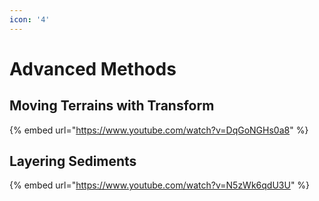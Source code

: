 ```yaml
---
icon: '4'
---
```


# Advanced Methods

## Moving Terrains with Transform

{% embed url="https://www.youtube.com/watch?v=DqGoNGHs0a8" %}

## Layering Sediments

{% embed url="https://www.youtube.com/watch?v=N5zWk6qdU3U" %}
